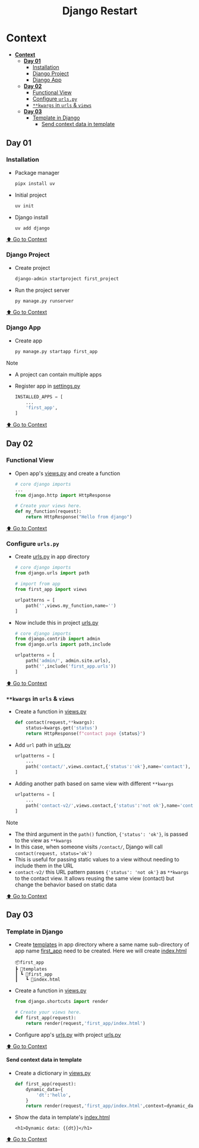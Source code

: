 <div align="center">
<h1>Django Restart</h1>
</div>

# **Context**
- [**Context**](#context)
  - [**Day 01**](#day-01)
    - [Installation](#installation)
    - [Django Project](#django-project)
    - [Django App](#django-app)
  - [**Day 02**](#day-02)
    - [Functional View](#functional-view)
    - [Configure `urls.py`](#configure-urlspy)
    - [`**kwargs` in `urls` \& `views`](#kwargs-in-urls--views)
  - [**Day 03**](#day-03)
    - [Template in Django](#template-in-django)
      - [Send context data in template](#send-context-data-in-template)

## **Day 01**

### Installation

- Package manager

  ```sh
  pipx install uv
  ```

- Initial project

  ```sh
  uv init
  ```

- Django install

  ```sh
  uv add django
  ```

[⬆️ Go to Context](#context)

### Django Project

- Create project

  ```sh
  django-admin startproject first_project
  ```

- Run the project server

  ```sh
  py manage.py runserver
  ```

[⬆️ Go to Context](#context)

### Django App

- Create app

  ```sh
  py manage.py startapp first_app
  ```

> [!NOTE]
>
> - A project can contain multiple apps

- Register app in [settings.py](./Day%2001/first_project/settings.py)

  ```py
  INSTALLED_APPS = [
      ...
      'first_app',
  ]
  ```

[⬆️ Go to Context](#context)

## **Day 02**

### Functional View

- Open app's [views.py](./Day%2002/first_app/views.py) and create a function

  ```py
  # core django imports
  ...
  from django.http import HttpResponse

  # Create your views here.
  def my_function(request):
      return HttpResponse("Hello from django")
  ```

[⬆️ Go to Context](#context)

### Configure `urls.py`

- Create [urls.py](./Day%2002/first_app/urls.py) in app directory

  ```py
  # core django imports
  from django.urls import path

  # import from app
  from first_app import views

  urlpatterns = [
      path('',views.my_function,name='')
  ]
  ```

- Now include this in project [urls.py](./Day%2002/first_project/urls.py)

  ```py
  # core django imports
  from django.contrib import admin
  from django.urls import path,include

  urlpatterns = [
      path('admin/', admin.site.urls),
      path('',include('first_app.urls'))
  ]
  ```

[⬆️ Go to Context](#context)

### `**kwargs` in `urls` & `views`

- Create a function in [views.py](./Day%2002/first_app/views.py)

  ```py
  def contact(request,**kwargs):
      status=kwargs.get('status')
      return HttpResponse(f"contact page {status}")
  ```

- Add `url` path in [urls.py](./Day%2002/first_app/urls.py)

  ```py
  urlpatterns = [
      ...
      path('contact/',views.contact,{'status':'ok'},name='contact'),
  ]
  ```

- Adding another path based on same view with different `**kwargs`

  ```py
  urlpatterns = [
      ...
      path('contact-v2/',views.contact,{'status':'not ok'},name='contact'),
  ]
  ```

> [!NOTE]
>
> - The third argument in the `path()` function, `{'status': 'ok'}`, is passed to the view as `**kwargs`
> - In this case, when someone visits `/contact/`, Django will call `contact(request, status='ok')`
> - This is useful for passing static values to a view without needing to include them in the URL
> - `contact-v2/` this URL pattern passes `{'status': 'not ok'}` as `**kwargs` to the contact view. It allows reusing the same view (contact) but change the behavior based on static data

[⬆️ Go to Context](#context)

## **Day 03**

### Template in Django

- Create [templates](./Day%2003/first_app/templates/) in app directory where a same name sub-directory of app name [first_app](./Day%2003/first_app/templates/first_app/) need to be created. Here we will create [index.html](./Day%2003/first_app/templates/first_app/index.html)

  ```tree
  📦first_app
  ┣ 📂templates
  ┃ ┗ 📂first_app
  ┃   ┗ 📜index.html
  ```

- Create a function in [views.py](./Day%2003/first_app/views.py)

  ```py
  from django.shortcuts import render

  # Create your views here.
  def first_app(request):
      return render(request,'first_app/index.html')
  ```

- Configure app's [urls.py](./Day%2003/first_app/urls.py) with project [urls.py](./Day%2003/first_project/urls.py)

[⬆️ Go to Context](#context)

#### Send context data in template

- Create a dictionary in [views.py](./Day%2003/first_app/views.py)

  ```py
  def first_app(request):
      dynamic_data={
          'dt':'hello',
      }
      return render(request,'first_app/index.html',context=dynamic_data)
  ```

- Show the data in template's [index.html](./Day%2003/first_app/templates/first_app/index.html)

  ```jinja
  <h1>Dynamic data: {{dt}}</h1>
  ```

[⬆️ Go to Context](#context)
